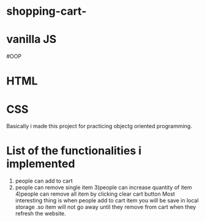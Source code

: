 # shopping-cart-
# vanilla JS
#OOP
# HTML
# CSS
Basically i made this project for practicing objectg oriented programming.

# List of the functionalities i implemented
1) people can add to cart
2) people can remove single item
3)people can increase quantity of item
4)people can remove all item by clicking clear cart button
Most interesting thing is when people add to cart item you will be save in local storage .so item will not go away until they remove from cart when they refresh the website.

